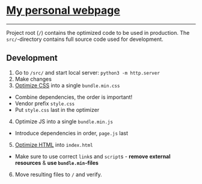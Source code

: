 # [My personal webpage](https://samuelplumppu.se)

---

Project root (`/`) contains the optimized code to be used in production.
The `src/`-directory contains full source code used for development.


## Development
1. Go to `/src/` and start local server: `python3 -m http.server`
2. Make changes
3. [Optimize CSS](https://css.github.io/csso/csso.html) into a single `bundle.min.css`
  * Combine dependencies, the order is important!
  * Vendor prefix `style.css`
  * Put `style.css` last in the optimizer
4. Optimize JS into a single `bundle.min.js`
  * Introduce dependencies in order, `page.js` last
5. [Optimize HTML](https://htmlcompressor.com/compressor/) into `index.html`
  * Make sure to use correct `link`s and `script`s - **remove external resources** & **use `bundle.min`-files**
6. Move resulting files to `/` and verify.
